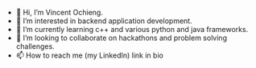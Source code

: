 - 👋 Hi, I’m Vincent Ochieng.
- 👀 I’m interested in backend application development.
- 🌱 I’m currently learning c++ and various python and java frameworks.   
- 💞️ I’m looking to collaborate on hackathons and problem solving challenges.
- 📫 How to reach me (my LinkedIn) link in bio

<!---
Vincent-48/Vincent-48 is a ✨ special ✨ repository because its `README.md` (this file) appears on your GitHub profile.
You can click the Preview link to take a look at your changes.
---> 

